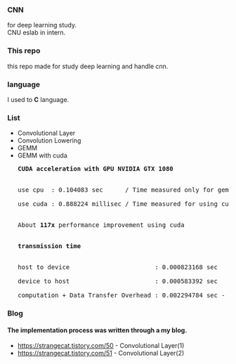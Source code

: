 ### CNN
for deep learning study. <br>
CNU eslab in intern.

### This repo
this repo made for study deep learning and handle cnn.

### language
I used to <strong>C</strong> language.

### List
- Convolutional Layer
- Convolution Lowering
- GEMM
- GEMM with cuda
  <pre>
  <strong>CUDA acceleration with GPU NVIDIA GTX 1080 </strong> <br>
  
  use cpu  : 0.104083 sec      / Time measured only for gemm function <br> 
  use cuda : 0.888224 millisec / Time measured for using cuda <br>
  
  About <strong>117x</strong> performance improvement using cuda<br>
  
  <strong>transmission time</strong> <br>
  
  host to device                       : 0.000823168 sec<br> 
  device to host                       : 0.000583392 sec <br>
  computation + Data Transfer Overhead : 0.002294784 sec - about <strong>45 times</strong> faster than cpu
  </pre>

### Blog
#### The implementation process was written through a my blog.
- https://strangecat.tistory.com/50 - Convolutional Layer(1)
- https://strangecat.tistory.com/51 - Convolutional Layer(2)
